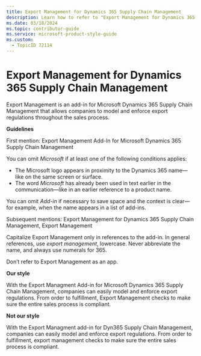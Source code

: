 ```yaml
---
title: Export Management for Dynamics 365 Supply Chain Management​
description: Learn how to refer to "Export Management for Dynamics 365 Supply Chain Management​" in your content.
ms.date: 03/18/2024
ms.topic: contributor-guide
ms.service: microsoft-product-style-guide
ms.custom:
  - TopicID 72114
---
```



# Export Management for Dynamics 365 Supply Chain Management​

Export Management is an add-in for Microsoft Dynamics 365 Supply Chain Management​ that allows companies to model and enforce export regulations throughout the sales process.

**Guidelines**

First mention: Export Management Add-In for Microsoft Dynamics 365 Supply Chain Management

You can omit *Microsoft* if at least one of the following conditions applies:

- The Microsoft logo appears in proximity to the Dynamics 365 name—like on the same screen or surface.  
- The word *Microsoft* has already been used in text earlier in the communication—like in an earlier reference to a product name.

You can omit *Add-in* if necessary to save space and the context is clear—for example, when the name appears in a list of add-ins.

Subsequent mentions: Export Management for Dynamics 365 Supply Chain Management, Export Management

Capitalize Export Management only in references to the add-in. In general references, use *export management*, lowercase. Never abbreviate the name, and always use numerals for 365.

Don’t refer to Export Management as an app.

**Our style**  

With the Export Managment Add-in for Microsoft Dynamics 365 Supply Chain Management, companies can easily model and enforce export regulations. From order to fulfillment, Export Management checks to make sure the entire sales process is compliant.

**Not our style**  

With the Export Managment add-in for  Dyn365 Supply Chain Management, companies can easily model and enforce export regulations. From order to fulfillment, export management checks to make sure the entire sales process is compliant.

